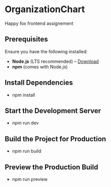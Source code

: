 # OrganizationChart
Happy fox frontend assignement

## Prerequisites
Ensure you have the following installed:

- **Node.js** (LTS recommended) – [Download](https://nodejs.org/)
- **npm** (comes with Node.js)

## Install Dependencies
- npm install

## Start the Development Server
- npm run dev

## Build the Project for Production
- npm run build

## Preview the Production Build
- npm run preview



